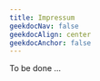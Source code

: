 ```yaml
---
title: Impressum
geekdocNav: false
geekdocAlign: center
geekdocAnchor: false
---
```


To be done ...